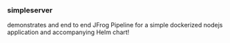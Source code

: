 ### simpleserver

demonstrates and end to end JFrog Pipeline for a simple dockerized nodejs application and accompanying Helm chart!

